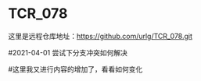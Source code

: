 # TCR_078
这里是远程仓库地址：https://github.com/urlg/TCR_078.git

#2021-04-01  尝试下分支冲突如何解决

#这里我又进行内容的增加了，看看如何变化

